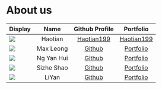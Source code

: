 # About us

| Display                                             |    Name    |                 Github Profile                 |                                   Portfolio                                   |       
|-----------------------------------------------------|:----------:|:----------------------------------------------:|:-----------------------------------------------------------------------------:|
| ![](https://via.placeholder.com/100.png?text=Photo) |  Haotian   | [Haotian199](https://github.com/Haotian199/ip) |                [Haotian199](https://github.com/Haotian199/ip)                 |
| ![](https://via.placeholder.com/100.png?text=Photo) | Max Leong  |      [Github](https://github.com/Mmaxx15)      |   [Portfolio](https://ay2324s2-cs2113-w13-3.github.io/tp/team/Mmaxx15.html)   |  
| ![](https://via.placeholder.com/100.png?text=Photo) | Ng Yan Hui |       [Github](https://github.com/nyh3)        |    [Portfolio](https://ay2324s2-cs2113-w13-3.github.io/tp/team/nyh3.html)     | 
| ![](https://github.com/Heart-of-N1)                 | Sizhe Shao |    [Github](https://github.com/Heart-of-N1)    | [Portfolio](https://ay2324s2-cs2113-w13-3.github.io/tp/team/Heart-of-N1.html) |
| ![](https://via.placeholder.com/100.png?text=Photo) |   LiYan    |   [Github](https://github.com/HikoHikoHiko)    |                 [Portfolio](https://github.com/HikoHikoHiko)                  |               


 